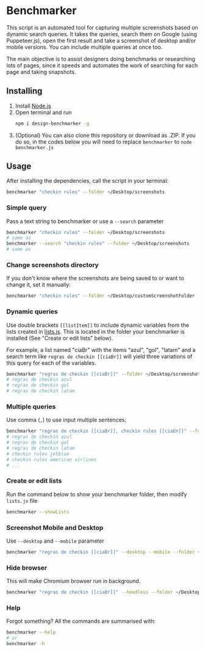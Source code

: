 # Benchmarker
This script is an automated tool for capturing multiple screenshots based on dynamic search queries. It takes the queries, search them on Google (using Puppeteer.js), open the first result and take a screenshot of desktop and/or mobile versions. You can include multiple queries at once too.

The main objective is to assist designers doing benchmarks or researching lots of pages, since it speeds and automates the work of searching for each page and taking snapshots.

## Installing
1. Install [Node.js](https://nodejs.org/en/download/)
2. Open terminal and run
    ```bash
    npm i design-benchmarker -g
    ```
3. (Optional) You can also clone this repository or download as .ZIP. If you do so, in the codes below you will need to replace `benchmarker` to `node benchmarker.js`

## Usage
After installing the dependencies, call the script in your terminal:
```bash
benchmarker "checkin rules" --folder ~/Desktop/screenshots
```

### Simple query
Pass a text string to benchmarker or use a `--search` parameter
```bash
benchmarker "checkin rules" --folder ~/Desktop/screenshots
# same as
benchmarker --search "checkin rules" --folder ~/Desktop/screenshots
# same as
```

### Change screenshots directory
If you don't know where the screenshots are being saved to or want to change it, set it manually:
```bash
benchmarker "checkin rules" --folder ~/Desktop/customScreenshotFolder
```

### Dynamic queries
Use double brackets `[[listItem]]` to include dynamic variables from the lists created in [lists.js](https://github.com/kikobr/Benchmarker/blob/master/lists.js). This is located in the folder your benchmarker is installed (See "Create or edit lists" below).

For example, a list named "ciaBr" with the items "azul", "gol", "latam" and a search term like `regras de checkin [[ciaBr]]` will yield three variations of this query for each of the variables.
```bash
benchmarker "regras de checkin [[ciaBr]]" --folder ~/Desktop/screenshots
# regras de checkin azul
# regras de checkin gol
# regras de checkin latam
```

### Multiple queries
Use comma (`,`) to use input multiple sentences:
```bash
benchmarker "regras de checkin [[ciaBr]], checkin rules [[ciaEn]]" --folder ~/Desktop/screenshots
# regras de checkin azul
# regras de checkin gol
# regras de checkin latam
# checkin rules jetblue
# checkin rules american airlines
# ...
```

### Create or edit lists
Run the command below to show your benchmarker folder, then modify `lists.js` file
```bash
benchmarker --showLists
```

### Screenshot Mobile and Desktop
Use `--desktop` and `--mobile` parameter
```bash
benchmarker "regras de checkin [[ciaBr]]" --desktop --mobile --folder ~/Desktop/screenshots
```

### Hide browser
This will make Chromium browser run in background.
```bash
benchmarker "regras de checkin [[ciaBr]]" --headless --folder ~/Desktop/screenshots
```

### Help
Forgot something? All the commands are summarised with:
```bash
benchmarker --help
# or
benchmarker -h
```

